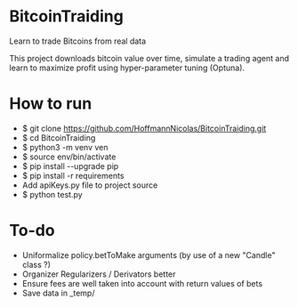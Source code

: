 # BitcoinTraiding
Learn to trade Bitcoins from real data

This project downloads bitcoin value over time, simulate a trading agent and learn to maximize profit using hyper-parameter tuning (Optuna).


# How to run
- $ git clone https://github.com/HoffmannNicolas/BitcoinTraiding.git
- $ cd BitcoinTraiding
- $ python3 -m venv ven
- $ source env/bin/activate
- $ pip install --upgrade pip
- $ pip install -r requirements
- Add apiKeys.py file to project source
- $ python test.py

# To-do
- Uniformalize policy.betToMake arguments (by use of a new "Candle" class ?)
- Organizer Regularizers / Derivators better
- Ensure fees are well taken into account with return values of bets
- Save data in _temp/
